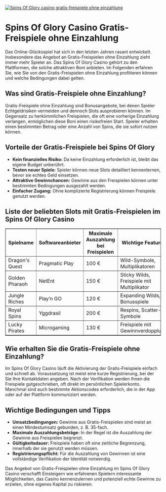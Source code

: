 [![Spins Of Glory casino gratis-freispiele ohne einzahlung](https://123-caf.pages.dev/gitsignup.png)](https://vrmoo.ru/Bt82HjjY)

<h1>Spins Of Glory Casino Gratis-Freispiele ohne Einzahlung</h1> <p>Das Online-Glücksspiel hat sich in den letzten Jahren rasant entwickelt. Insbesondere das Angebot an Gratis-Freispielen ohne Einzahlung zieht immer mehr Spieler an. Das Spins Of Glory Casino gehört zu den Plattformen, die solche attraktiven Boni anbieten. Im Folgenden erfahren Sie, wie Sie von den Gratis-Freispielen ohne Einzahlung profitieren können und welche Bedingungen dabei gelten.</p>  <h2>Was sind Gratis-Freispiele ohne Einzahlung?</h2> <p>Gratis-Freispiele ohne Einzahlung sind Bonusangebote, bei denen Spieler Echtgeldrisiken vermeiden und dennoch Slots ausprobieren können. Im Gegensatz zu herkömmlichen Freispielen, die oft eine vorherige Einzahlung verlangen, ermöglichen diese Boni einen risikofreien Start. Spieler erhalten einen bestimmten Betrag oder eine Anzahl von Spins, die sie sofort nutzen können.</p>  <h2>Vorteile der Gratis-Freispiele bei Spins Of Glory</h2> <ul>   <li><strong>Kein finanzielles Risiko:</strong> Da keine Einzahlung erforderlich ist, bleibt das eigene Budget unberührt.</li>   <li><strong>Testen neuer Spiele:</strong> Spieler können neue Slots detailliert kennenlernen, bevor sie echtes Geld einsetzen.</li>   <li><strong>Attraktive Gewinnchancen:</strong> Gewinne aus den Freispielen können unter bestimmten Bedingungen ausgezahlt werden.</li>   <li><strong>Einfacher Zugang:</strong> Ohne komplizierte Registrierung können Freispiele genutzt werden.</li> </ul>  <h2>Liste der beliebten Slots mit Gratis-Freispielen im Spins Of Glory Casino</h2> <table border="1" cellpadding="8" cellspacing="0">   <thead>     <tr>       <th>Spielname</th>       <th>Softwareanbieter</th>       <th>Maximale Auszahlung bei Freispielen</th>       <th>Wichtige Features</th>     </tr>   </thead>   <tbody>     <tr>       <td>Dragon's Quest</td>       <td>Pragmatic Play</td>       <td>100 €</td>       <td>Wild-Symbole, Multiplikatoren</td>     </tr>     <tr>       <td>Golden Pharaoh</td>       <td>NetEnt</td>       <td>150 €</td>       <td>Sticky Wilds, Freispiele mit Multiplikator</td>     </tr>     <tr>       <td>Jungle Riches</td>       <td>Play’n GO</td>       <td>120 €</td>       <td>Expanding Wilds, Bonusspiele</td>     </tr>     <tr>       <td>Royal Spins</td>       <td>Yggdrasil</td>       <td>200 €</td>       <td>Respins, Scatter-Symbole</td>     </tr>     <tr>       <td>Lucky Pirates</td>       <td>Microgaming</td>       <td>130 €</td>       <td>Freispiele mit Gewinnverdopplung</td>     </tr>   </tbody> </table>  <h2>Wie erhalten Sie die Gratis-Freispiele ohne Einzahlung?</h2> <p>Im Spins Of Glory Casino läuft die Aktivierung der Gratis-Freispiele einfach und schnell ab. Voraussetzung ist meist eine kurze Registrierung, bei der Sie Ihre Kontaktdaten angeben. Nach der Verifikation werden Ihnen die Freispiele gutgeschrieben, oft direkt im persönlichen Spielerkonto. Manchmal sind auch bestimmte Aktionscodes erforderlich, die in der App oder auf der Plattform kommuniziert werden.</p>  <h2>Wichtige Bedingungen und Tipps</h2> <ul>   <li><strong>Umsatzbedingungen:</strong> Gewinne aus Gratis-Freispielen sind meist an einen Mindestumsatz gebunden, z. B. 35-fach.</li>   <li><strong>Maximale Auszahlungsbeträge:</strong> In der Regel ist die Auszahlung der Gewinne aus Freispielen begrenzt.</li>   <li><strong>Gültigkeitsdauer:</strong> Freispiele haben oft eine zeitliche Begrenzung, innerhalb der sie genutzt werden müssen.</li>   <li><strong>Registrierungspflicht:</strong> Für die Auszahlung von Gewinnen ist eine vollständige Verifikation der Identität notwendig.</li> </ul>  <p>Das Angebot von Gratis-Freispielen ohne Einzahlung im Spins Of Glory Casino verschafft Einsteigern wie erfahrenen Spielern interessante Möglichkeiten, das Casino kennenzulernen und potenziell echte Gewinne zu erzielen, ohne eigenes Kapital zu riskieren.</p>